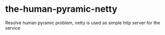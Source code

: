 the-human-pyramic-netty
=======================

Resolve human pyramic problem, netty is used as simple http server for the service
